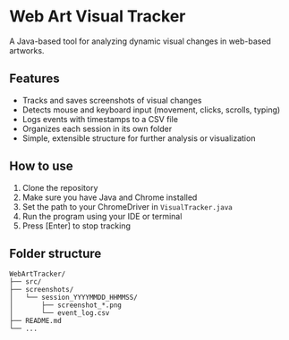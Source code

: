 # Web Art Visual Tracker

A Java-based tool for analyzing dynamic visual changes in web-based artworks.

## Features

- Tracks and saves screenshots of visual changes
- Detects mouse and keyboard input (movement, clicks, scrolls, typing)
- Logs events with timestamps to a CSV file
- Organizes each session in its own folder
- Simple, extensible structure for further analysis or visualization

## How to use

1. Clone the repository
2. Make sure you have Java and Chrome installed
3. Set the path to your ChromeDriver in `VisualTracker.java`
4. Run the program using your IDE or terminal
5. Press [Enter] to stop tracking

## Folder structure
```
WebArtTracker/
├── src/
├── screenshots/
│   └── session_YYYYMMDD_HHMMSS/
│       ├── screenshot_*.png
│       └── event_log.csv
├── README.md
└── ...
```